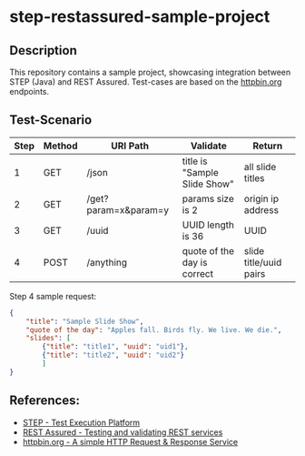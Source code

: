 # step-restassured-sample-project

## Description
This repository contains a sample project, showcasing integration between STEP (Java) and REST Assured.
Test-cases are based on the [httpbin.org](http://httpbin.org) endpoints.

## Test-Scenario

Step | Method | URI Path             | Validate                      | Return 
---- | ------ | -------------------- | ----------------------------- | ----------------------
1    | GET    | /json                | title is "Sample Slide Show"  | all slide titles
2    | GET    | /get?param=x&param=y | params size is 2              | origin ip address
3    | GET    | /uuid                | UUID length is 36             | UUID
4    | POST   | /anything            | quote of the day is correct   | slide title/uuid pairs


Step 4 sample request:
 
```json
{
	"title": "Sample Slide Show",
	"quote of the day": "Apples fall. Birds fly. We live. We die.",
	"slides": [
		{"title": "title1", "uuid": "uid1"},
		{"title": "title2", "uuid": "uid2"}
		]
}
```
## References:
* [STEP - Test Execution Platform](https://step.exense.ch/)
* [REST Assured - Testing and validating REST services](http://rest-assured.io/)
* [httpbin.org - A simple HTTP Request & Response Service](http://httpbin.org)
